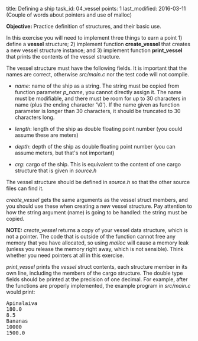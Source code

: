 title: Defining a ship
task_id: 04_vessel
points: 1
last_modified: 2016-03-11 (Couple of words about pointers and use of malloc)

**Objective:** Practice definition of structures, and their basic use.

In this exercise you will need to implement three things to earn a
point 1) define a **vessel** structure; 2) implement function
**create_vessel** that creates a new vessel structure instance; and 3)
implement function **print_vessel** that prints the contents of the
vessel structure.

The vessel structure must have the following fields. It is important
that the names are correct, otherwise _src/main.c_ nor the test code
will not compile.

- _name_: name of the ship as a string. The string must be copied
  from function parameter _p_name_, you cannot directly assign
  it. The name must be modifiable, and there must be room for up to
  30 characters in name (plus the ending character '\0'). If the
  name given as function parameter is longer than 30 characters, it
  should be truncated to 30 characters long.

- _length_: length of the ship as double floating point number (you
  could assume these are meters)

- _depth_: depth of the ship as double floating point number (you
  can assume meters, but that's not important)

- _crg_: cargo of the ship. This is equivalent to the content of one
  cargo structure that is given in _source.h_

The vessel structure should be defined in _source.h_ so that the other
source files can find it.

_create_vessel_ gets the same arguments as the vessel struct members,
and you should use these when creating a new vessel structure. Pay
attention to how the string argument (name) is going to be handled:
the string must be copied.

**NOTE:** _create_vessel_ returns a copy of your vessel data
structure, which is not a pointer. The code that is outside of the
function cannot free any memory that you have allocated, so using
_malloc_ will cause a memory leak (unless you release the memory
right away, which is not sensible). Think whether you need pointers
at all in this exercise.

_print_vessel_ prints the _vessel_ struct contents, each structure
member in its own line, including the members of the cargo
structure. The double type fields should be printed at the precision
of one decimal. For example, after the functions are properly
implemented, the example program in _src/main.c_
would print:

<pre>
Apinalaiva
180.0
8.5
Bananas
10000
1500.0</pre>
